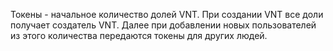 
Токены - начальное количество долей VNT. При создании VNT все доли получает создатель VNT. Далее при добавлении новых пользователей из этого количества передаются токены для других людей.